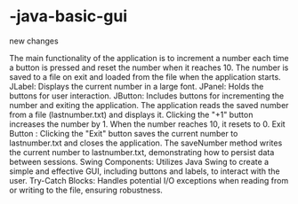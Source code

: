 # -java-basic-gui
new changes 

The main functionality of the application is to increment a number each time a button is pressed and reset the number when it reaches 10. The number is saved to a file on exit and loaded from the file when the application starts.
JLabel: Displays the current number in a large font.
JPanel: Holds the buttons for user interaction.
JButton: Includes buttons for incrementing the number and exiting the application.
The application reads the saved number from a file (lastnumber.txt) and displays it.
Clicking the "+1" button increases the number by 1. When the number reaches 10, it resets to 0.
Exit Button : Clicking the "Exit" button saves the current number to lastnumber.txt and closes the application.
The saveNumber method writes the current number to lastnumber.txt, demonstrating how to persist data between sessions.
Swing Components: Utilizes Java Swing to create a simple and effective GUI, including buttons and labels, to interact with the user.
Try-Catch Blocks: Handles potential I/O exceptions when reading from or writing to the file, ensuring robustness.